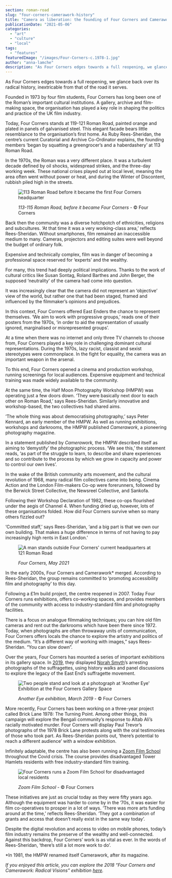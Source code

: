 ```yaml
---
section: roman-road
slug: "four-corners-camerawork-history"
title: "Camera as liberation: the founding of Four Corners and Camerawork"
publicationDate: "2021-05-06"
categories: 
  - "art"
  - "culture"
  - "local"
tags: 
  - "features"
featuredImage: "/images/Four-Corners-c.1978-1.jpg"
author: "anna-lamche"
description: "As Four Corners edges towards a full reopening, we glance back over its radical history, inextricable from that of the road it serves."
---
```


As Four Corners edges towards a full reopening, we glance back over its radical history, inextricable from that of the road it serves.

Founded in 1973 by four film students, Four Corners has long been one of the Roman’s important cultural institutions. A gallery, archive and film-making space, the organisation has played a key role in shaping the politics and practice of the UK film industry. 

Today, Four Corners stands at 119-121 Roman Road, painted orange and plated in panels of galvanised steel. This elegant facade bears little resemblance to the organisation’s first home. As Ruby Rees-Sheridan, the centre’s current Curatorial and Archive Co-Ordinator explains, the founding members ‘began by squatting a greengrocer’s and a haberdashery’ at 113 Roman Road.

In the 1970s, the Roman was a very different place. It was a turbulent decade defined by oil shocks, widespread strikes, and the three-day working week. These national crises played out at local level, meaning the area often went without power or heat, and during the Winter of Discontent, rubbish piled high in the streets.

<figure>

![113 Roman Road before it became the first Four Corners headquarter](/images/Four-Croners-b4-1024x683.jpg)

<figcaption>

_113-115 Roman Road, before it became Four Corners_ - © Four Corners

</figcaption>

</figure>

Back then the community was a diverse hotchpotch of ethnicities, religions and subcultures. ‘At that time it was a very working-class area,’ reflects Rees-Sheridan. Without smartphones, film remained an inaccessible medium to many. Cameras, projectors and editing suites were well beyond the budget of ordinary folk. 

Expensive and technically complex, film was in danger of becoming a professional space reserved for ‘experts’ and the wealthy.

For many, this trend had deeply political implications. Thanks to the work of cultural critics like Susan Sontag, Roland Barthes and John Berger, the supposed ‘neutrality’ of the camera had come into question.

It was increasingly clear that the camera did not represent an ‘objective’ view of the world, but rather one that had been staged, framed and influenced by the filmmaker’s opinions and prejudices. 

In this context, Four Corners offered East Enders the chance to represent themselves. ‘We aim to work with progressive groups,’ reads one of their posters from the 1970s, ‘in order to aid the representation of usually ignored, marginalised or misrepresented groups’.

At a time when there was no internet and only three TV channels to choose from, Four Corners played a key role in challenging dominant cultural representations. During the 1970s, lazy racist, classist and sexist stereotypes were commonplace. In the fight for equality, the camera was an important weapon in the arsenal.

To this end, Four Corners opened a cinema and production workshop, running screenings for local audiences. Expensive equipment and technical training was made widely available to the community.

At the same time, the Half Moon Photography Workshop (HMPW) was operating just a few doors down. ‘They were basically next door to each other on Roman Road,’ says Rees-Sheridan. Similarly innovative and workshop-based, the two collectives had shared aims.

‘The whole thing was about democratising photography,’ says Peter Kennard, an early member of the HMPW. As well as running exhibitions, workshops and darkrooms, the HMPW published _Camerawork_, a pioneering photography magazine. 

In a statement published by _Camerawork,_ the HMPW described itself as aiming to ‘demystify’ the photographic process. ‘We see this,’ the statement reads, ‘as part of the struggle to learn, to describe and share experiences and so contribute to the process by which we grow in capacity and power to control our own lives’. 

In the wake of the British community arts movement, and the cultural revolution of 1968, many radical film collectives came into being. Cinema Action and the London Film-makers Co-op were forerunners, followed by the Berwick Street Collective, the Newsreel Collective, and Sankofa.

Following their Workshop Declaration of 1982, these co-ops flourished under the aegis of Channel 4. When funding dried up, however, lots of these organisations folded. How did Four Corners survive when so many others fizzled out? 

‘Committed staff,’ says Rees-Sheridan, ‘and a big part is that we own our own building. That makes a huge difference in terms of not having to pay increasingly high rents in East London.’ 

<figure>

![A man stands outside Four Corners' current headquarters at 121 Roman Road](/images/Four-Corners-Now-1024x683.jpg)

<figcaption>

_Four Corners, May 2021_

</figcaption>

</figure>

In the early 2000s, Four Corners and Camerawork\* merged. According to Rees-Sheridan, the group remains committed to ‘promoting accessibility film and photography’ to this day. 

Following a £1m build project, the centre reopened in 2007. Today Four Corners runs exhibitions, offers co-working spaces, and provides members of the community with access to industry-standard film and photography facilities. 

There is a focus on analogue filmmaking techniques; you can hire old film cameras and rent out the darkrooms which have been there since 1972. Today, when photographs are often throwaway units of communication, Four Corners offers locals the chance to explore the artistry and politics of the medium. “It’s a different way of working with images,” says Rees-Sheridan. “You can slow down”. 

Over the years, Four Corners has mounted a series of important exhibitions in its gallery space. In [2019](https://romanroadlondon.com/four-corners-camerawork-radical-visions-free-photography-training/), they displayed [Norah Smyth](https://www.theguardian.com/culture/gallery/2018/oct/29/east-end-suffragettes-the-photographs-of-norah-smyth-in-pictures)’s arresting photographs of the suffragettes, using history walks and panel discussions to explore the legacy of the East End’s suffragette movement.

<figure>

![Two people stand and look at a photograph at 'Another Eye' Exhibition at the Four Corners Gallery Space](/images/exhibition-1024x683.jpg)

<figcaption>

_Another Eye exhibition, March 2019_ - © Four Corners

</figcaption>

</figure>

More recently, Four Corners has been working on a three-year project called Brick Lane 1978: The Turning Point. Among other things, this campaign will explore the Bengali community’s response to Altab Ali’s racially motivated murder. Four Corners will display Paul Trevor’s photographs of the 1978 Brick Lane protests along with the oral testimonies of those who took part. As Rees-Sheridan points out, ‘there’s potential to reach a different audience’ with a window exhibition. 

Infinitely adaptable, the centre has also been running a [Zoom Film School](https://romanroadlondon.com/events/documentary-in-lockdown-four-corners/) throughout the Covid crisis. The course provides disadvantaged Tower Hamlets residents with free industry-standard film training. 

<figure>

![Four Corners runs a Zoom Film School for disadvantaged local residents](/images/Zoom-Film-School-1024x683.jpg)

<figcaption>

_Zoom Film School_ - © Four Corners

</figcaption>

</figure>

These initiatives are just as crucial today as they were fifty years ago. Although the equipment was harder to come by in the ’70s, it was easier for film co-operatives to prosper in a lot of ways. ‘There was more arts funding around at the time,’ reflects Rees-Sheridan. ‘They got a combination of grants and access that doesn’t really exist in the same way today’.

Despite the digital revolution and access to video on mobile phones, today’s film industry remains the preserve of the wealthy and well-connected. Against this backdrop, Four Corners’ work is as vital as ever. In the words of Rees-Sheridan, ‘there’s still a lot more work to do’. 

\*In 1981, the HMPW renamed itself Camerawork, after its magazine.

_If you enjoyed this article, you can explore the 2018 “Four Corners and Camerawork: Radical Visions” exhibition_ [_here_](https://romanroadlondon.com/four-corners-camerawork-radical-visions-free-photography-training/)_._
